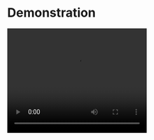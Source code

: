 # Demonstration

<video width="320" height="240" controls>
  <source src="https://i.imgur.com/ARwRk8d.mp4" type="video/mp4">
</video>
